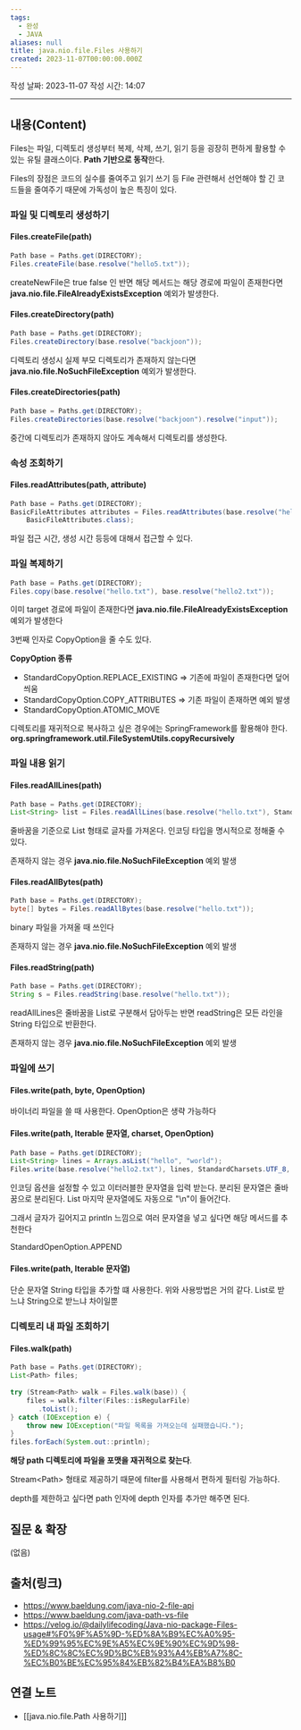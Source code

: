 ```yaml
---
tags:
  - 완성
  - JAVA
aliases: null
title: java.nio.file.Files 사용하기
created: 2023-11-07T00:00:00.000Z
---
```

작성 날짜: 2023-11-07
작성 시간: 14:07


----
## 내용(Content)

Files는 파일, 디렉토리 생성부터 복제, 삭제, 쓰기, 읽기 등을 굉장히 편하게 활용할 수 있는 유틸 클래스이다. **Path 기반으로 동작**한다.

Files의 장점은 코드의 실수를 줄여주고 읽기 쓰기 등 File 관련해서 선언해야 할 긴 코드들을 줄여주기 때문에 가독성이 높은 특징이 있다.


### 파일 및 디렉토리 생성하기

#### Files.createFile(path)

```java
Path base = Paths.get(DIRECTORY);  
Files.createFile(base.resolve("hello5.txt"));
```

createNewFile은 true false 인 반면 해당 메서드는 해당 경로에 파일이 존재한다면 
**java.nio.file.FileAlreadyExistsException** 예외가 발생한다.

#### Files.createDirectory(path)

```java
Path base = Paths.get(DIRECTORY);  
Files.createDirectory(base.resolve("backjoon"));
```


디렉토리 생성시 실제 부모 디렉토리가 존재하지 않는다면 **java.nio.file.NoSuchFileException** 예외가 발생한다.

#### Files.createDirectories(path)

```java
Path base = Paths.get(DIRECTORY);  
Files.createDirectories(base.resolve("backjoon").resolve("input"));
```

중간에 디렉토리가 존재하지 않아도 계속해서 디렉토리를 생성한다.

### 속성 조회하기

#### Files.readAttributes(path, attribute)

```java
Path base = Paths.get(DIRECTORY);  
BasicFileAttributes attributes = Files.readAttributes(base.resolve("hello.txt"),  
    BasicFileAttributes.class);
```


파일 접근 시간, 생성 시간 등등에 대해서 접근할 수 있다.


### 파일 복제하기

```java
Path base = Paths.get(DIRECTORY);  
Files.copy(base.resolve("hello.txt"), base.resolve("hello2.txt"));
```

이미 target 경로에 파일이 존재한다면 **java.nio.file.FileAlreadyExistsException** 예외가 발생한다

3번째 인자로 CopyOption을 줄 수도 있다.

**CopyOption 종류**
- StandardCopyOption.REPLACE_EXISTING => 기존에 파일이 존재한다면 덮어 씌움
- StandardCopyOption.COPY_ATTRIBUTES => 기존 파일이 존재하면 예외 발생
- StandardCopyOption.ATOMIC_MOVE

디렉토리를 재귀적으로 복사하고 싶은 경우에는 SpringFramework를 활용해야 한다.
**org.springframework.util.FileSystemUtils.copyRecursively**


### 파일 내용 읽기

#### Files.readAllLines(path)

```java
Path base = Paths.get(DIRECTORY);  
List<String> list = Files.readAllLines(base.resolve("hello.txt"), StandardCharsets.UTF_8);
```

줄바꿈을 기준으로 List 형태로 글자를 가져온다.  인코딩 타입을 명시적으로 정해줄 수 있다.

존재하지 않는 경우 **java.nio.file.NoSuchFileException** 예외 발생
#### Files.readAllBytes(path)

```java
Path base = Paths.get(DIRECTORY);  
byte[] bytes = Files.readAllBytes(base.resolve("hello.txt"));
```

binary 파일을 가져올 때 쓰인다

존재하지 않는 경우 **java.nio.file.NoSuchFileException** 예외 발생


#### Files.readString(path)

```java
Path base = Paths.get(DIRECTORY);  
String s = Files.readString(base.resolve("hello.txt"));
```

readAllLines은 줄바꿈을 List로 구분해서 담아두는 반면 readString은 모든 라인을 String 타입으로 반환한다.

존재하지 않는 경우 **java.nio.file.NoSuchFileException** 예외 발생


### 파일에 쓰기

#### Files.write(path, byte, OpenOption)

바이너리 파일을 쓸 때 사용한다. OpenOption은 생략 가능하다


#### Files.write(path, Iterable 문자열, charset, OpenOption)

```java
Path base = Paths.get(DIRECTORY);  
List<String> lines = Arrays.asList("hello", "world");  
Files.write(base.resolve("hello2.txt"), lines, StandardCharsets.UTF_8, StandardOpenOption.CREATE);
```

인코딩 옵션을 설정할 수 있고 이터러블한 문자열을 입력 받는다. 분리된 문자열은 줄바꿈으로 분리된다. List 마지막 문자열에도 자동으로 "\n"이 들어간다.

그래서 글자가 길어지고 println 느낌으로 여러 문자열을 넣고 싶다면 해당 메서드를 추천한다

StandardOpenOption.APPEND 

#### Files.write(path, Iterable 문자열)

단순 문자열 String 타입을 추가할 떄 사용한다. 위와 사용방법은 거의 같다. List로 받느냐 String으로 받느냐 차이일뿐

### 디렉토리 내 파일 조회하기

#### Files.walk(path)

```java
Path base = Paths.get(DIRECTORY);  
List<Path> files;  
  
try (Stream<Path> walk = Files.walk(base)) {  
    files = walk.filter(Files::isRegularFile)  
       .toList();  
} catch (IOException e) {  
    throw new IOException("파일 목록을 가져오는데 실패했습니다.");  
}  
files.forEach(System.out::println);
```

**해당 path 디렉토리에 파일을  포맷을 재귀적으로 찾는다**. 

Stream\<Path> 형태로 제공하기 때문에
filter를 사용해서 편하게 필터링 가능하다.

depth를 제한하고 싶다면 path 인자에 depth 인자를 추가만 해주면 된다.
## 질문 & 확장

(없음)

## 출처(링크)
- https://www.baeldung.com/java-nio-2-file-api
- https://www.baeldung.com/java-path-vs-file
- https://velog.io/@dailylifecoding/Java-nio-package-Files-usage#%F0%9F%A5%9D-%ED%8A%B9%EC%A0%95-%ED%99%95%EC%9E%A5%EC%9E%90%EC%9D%98-%ED%8C%8C%EC%9D%BC%EB%93%A4%EB%A7%8C-%EC%B0%BE%EC%95%84%EB%82%B4%EA%B8%B0
## 연결 노트

- [[java.nio.file.Path 사용하기]]








